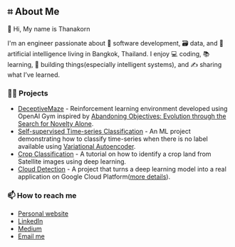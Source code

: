 ## ⌗ About Me

👋 Hi, My name is Thanakorn

I'm an engineer passionate about 📱 software development, 🗃 data, and 🤖 artificial intelligence living in Bangkok, Thailand. I enjoy 💻 coding, 📚 learning, 🔨 building things(especially intelligent systems), and ✍️ sharing what I’ve learned.

### 🧑‍💻 Projects
- [DeceptiveMaze](https://github.com/thanakorn/gym-image-maze) - Reinforcement learning environment developed using OpenAI Gym inspired by [Abandoning Objectives: Evolution through the Search for Novelty Alone](https://www.cs.swarthmore.edu/~meeden/DevelopmentalRobotics/lehman_ecj11.pdf).
- [Self-supervised Time-series Classification](https://github.com/thanakorn/self-supervised-ts-classification) - An ML project demonstrating how to classify time-series when there is no label available using [Variational Autoencoder](https://www.jeremyjordan.me/variational-autoencoders/).
- [Crop Classification](https://github.com/thanakorn/crop_classification_using_deep_learning_tutorial) - A tutorial on how to identify a crop land from Satellite images using deep learning.
- [Cloud Detection](https://github.com/thanakorn/cloud_segmentation_app) - A project that turns a deep learning model into a real application on Google Cloud Platform([more details](https://medium.com/towards-data-science/putting-machine-learning-model-into-production-with-google-cloud-platform-and-dvc-f6a22cdcf4a5)).


### 📫 How to reach me
- [Personal website](https://thanakornp.com)
- [LinkedIn](https://www.linkedin.com/in/tpanyapiang/)
- [Medium](https://medium.com/@thanakornpanyapiang)
- [Email me](mailto:thanakorn.panyapiang@gmail.com)
